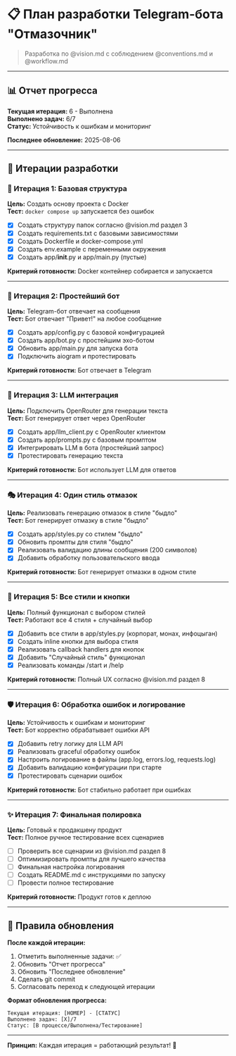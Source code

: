 # 📋 План разработки Telegram-бота "Отмазочник"

> Разработка по @vision.md с соблюдением @conventions.md и @workflow.md

---

## 📊 Отчет прогресса

**Текущая итерация:** 6 - Выполнена  
**Выполнено задач:** 6/7  
**Статус:** Устойчивость к ошибкам и мониторинг  

**Последнее обновление:** 2025-08-06

---

## 🎯 Итерации разработки

### 🚀 Итерация 1: Базовая структура
**Цель:** Создать основу проекта с Docker  
**Тест:** `docker compose up` запускается без ошибок

- [x] Создать структуру папок согласно @vision.md раздел 3
- [x] Создать requirements.txt с базовыми зависимостями  
- [x] Создать Dockerfile и docker-compose.yml
- [x] Создать env.example с переменными окружения
- [x] Создать app/__init__.py и app/main.py (пустые)

**Критерий готовности:** Docker контейнер собирается и запускается

---

### 🤖 Итерация 2: Простейший бот
**Цель:** Telegram-бот отвечает на сообщения  
**Тест:** Бот отвечает "Привет!" на любое сообщение

- [x] Создать app/config.py с базовой конфигурацией
- [x] Создать app/bot.py с простейшим эхо-ботом
- [x] Обновить app/main.py для запуска бота
- [x] Подключить aiogram и протестировать

**Критерий готовности:** Бот отвечает в Telegram

---

### 🧠 Итерация 3: LLM интеграция  
**Цель:** Подключить OpenRouter для генерации текста  
**Тест:** Бот генерирует ответ через OpenRouter

- [x] Создать app/llm_client.py с OpenRouter клиентом
- [x] Создать app/prompts.py с базовым промптом
- [x] Интегрировать LLM в бота (простейший запрос)
- [x] Протестировать генерацию текста

**Критерий готовности:** Бот использует LLM для ответов

---

### 🎭 Итерация 4: Один стиль отмазок
**Цель:** Реализовать генерацию отмазок в стиле "быдло"  
**Тест:** Бот генерирует отмазку в стиле "быдло"

- [x] Создать app/styles.py со стилем "быдло"
- [x] Обновить промпты для стиля "быдло"
- [x] Реализовать валидацию длины сообщения (200 символов)
- [x] Добавить обработку пользовательского ввода

**Критерий готовности:** Бот генерирует отмазки в одном стиле

---

### 🎨 Итерация 5: Все стили и кнопки
**Цель:** Полный функционал с выбором стилей  
**Тест:** Работают все 4 стиля + случайный выбор

- [x] Добавить все стили в app/styles.py (корпорат, монах, инфоцыган)
- [x] Создать inline кнопки для выбора стиля
- [x] Реализовать callback handlers для кнопок  
- [x] Добавить "Случайный стиль" функционал
- [x] Реализовать команды /start и /help

**Критерий готовности:** Полный UX согласно @vision.md раздел 8

---

### 🛡️ Итерация 6: Обработка ошибок и логирование
**Цель:** Устойчивость к ошибкам и мониторинг  
**Тест:** Бот корректно обрабатывает ошибки API

- [x] Добавить retry логику для LLM API
- [x] Реализовать graceful обработку ошибок
- [x] Настроить логирование в файлы (app.log, errors.log, requests.log)
- [x] Добавить валидацию конфигурации при старте
- [x] Протестировать сценарии ошибок

**Критерий готовности:** Бот стабильно работает при ошибках

---

### ✨ Итерация 7: Финальная полировка
**Цель:** Готовый к продакшену продукт  
**Тест:** Полное ручное тестирование всех сценариев

- [ ] Проверить все сценарии из @vision.md раздел 8
- [ ] Оптимизировать промпты для лучшего качества
- [ ] Финальная настройка логирования
- [ ] Создать README.md с инструкциями по запуску
- [ ] Провести полное тестирование

**Критерий готовности:** Продукт готов к деплою

---

## 📝 Правила обновления

**После каждой итерации:**
1. Отметить выполненные задачи: ✅
2. Обновить "Отчет прогресса" 
3. Обновить "Последнее обновление"
4. Сделать git commit
5. Согласовать переход к следующей итерации

**Формат обновления прогресса:**
```
Текущая итерация: [НОМЕР] - [СТАТУС]
Выполнено задач: [X]/7
Статус: [В процессе/Выполнена/Тестирование]
```

---

**Принцип:** Каждая итерация = работающий результат! 🚀
